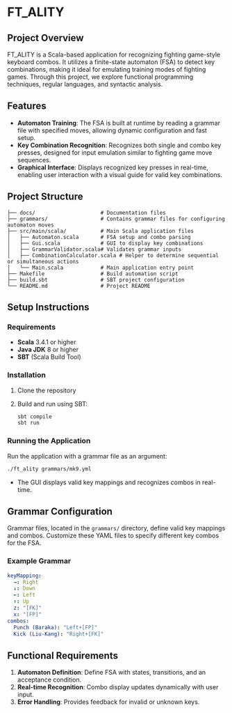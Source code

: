 # FT_ALITY

## Project Overview

FT_ALITY is a Scala-based application for recognizing fighting game-style keyboard combos. It utilizes a finite-state automaton (FSA) to detect key combinations, making it ideal for emulating training modes of fighting games. Through this project, we explore functional programming techniques, regular languages, and syntactic analysis.

## Features

- **Automaton Training**: The FSA is built at runtime by reading a grammar file with specified moves, allowing dynamic configuration and fast setup.
- **Key Combination Recognition**: Recognizes both single and combo key presses, designed for input emulation similar to fighting game move sequences.
- **Graphical Interface**: Displays recognized key presses in real-time, enabling user interaction with a visual guide for valid key combinations.

## Project Structure

```plaintext
├── docs/                     # Documentation files
├── grammars/                 # Contains grammar files for configuring automaton moves
├── src/main/scala/           # Main Scala application files
│   ├── Automaton.scala       # FSA setup and combo parsing
│   ├── Gui.scala             # GUI to display key combinations
│   ├── GrammarValidator.scala# Validates grammar inputs
│   ├── CombinationCalculator.scala # Helper to determine sequential or simultaneous actions
│   └── Main.scala            # Main application entry point
├── Makefile                  # Build automation script
├── build.sbt                 # SBT project configuration
└── README.md                 # Project README
```

## Setup Instructions

### Requirements
- **Scala** 3.4.1 or higher
- **Java JDK** 8 or higher
- **SBT** (Scala Build Tool)

### Installation

1. Clone the repository

2. Build and run using SBT:
   ```bash
   sbt compile
   sbt run
   ```

### Running the Application
Run the application with a grammar file as an argument:
```bash
./ft_ality grammars/mk9.yml
```
- The GUI displays valid key mappings and recognizes combos in real-time.

## Grammar Configuration
Grammar files, located in the `grammars/` directory, define valid key mappings and combos. Customize these YAML files to specify different key combos for the FSA.

### Example Grammar
```yaml
keyMapping:
  →: Right
  ↓: Down
  ←: Left
  ↑: Up
  z: "[FK]"
  x: "[FP]"
combos:
  Punch (Baraka): "Left+[FP]"
  Kick (Liu-Kang): "Right+[FK]"
```

## Functional Requirements
1. **Automaton Definition**: Define FSA with states, transitions, and an acceptance condition.
2. **Real-time Recognition**: Combo display updates dynamically with user input.
3. **Error Handling**: Provides feedback for invalid or unknown keys.
